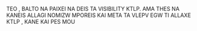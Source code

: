 TEO , BALTO NA PAIXEI NA DEIS TA VISIBILITY KTLP. AMA THES NA KANEIS ALLAGI NOMIZW MPOREIS KAI META TA VLEPV EGW TI ALLAXE KTLP , KANE KAI PES MOU 
